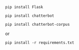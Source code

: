 
`pip install Flask`

`pip install chatterbot`

`pip install chatterbot-corpus`

or 

`pip install -r requirements.txt`


